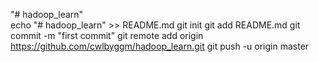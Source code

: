 "# hadoop_learn" <br>
echo "# hadoop_learn" >> README.md
git init
git add README.md
git commit -m "first commit"
git remote add origin https://github.com/cwlbyggm/hadoop_learn.git
git push -u origin master
